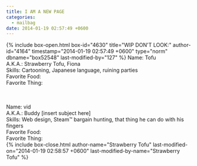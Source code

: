 ```yaml
---
title: I AM A NEW PAGE
categories:
  - mailbag
date: 2014-01-19 02:57:49 +0600
---
```

{% include box-open.html box-id="4630" title="WIP DON'T LOOK:" author-id="4164" timestamp="2014-01-19 02:57:49 +0600" type="norm" dbname="box52548" last-modified-by="127" %}
Name: Tofu <br />
A.K.A.: Strawberry Tofu, Fiona <br />
Skills: Cartooning, Japanese language, ruining parties <br />
Favorite Food: <br />
Favorite Thing: <br />

<br /> <br />
Name: vid <br />
A.K.A.: Buddy [insert subject here] <br />
Skills: Web design, Steam™ bargain hunting, that thing he can do with his fingers <br />
Favorite Food: <br />
Favorite Thing: <br />
{% include box-close.html author-name="Strawberry Tofu" last-modified-on="2014-01-19 02:58:57 +0600" last-modified-by-name="Strawberry Tofu" %}

